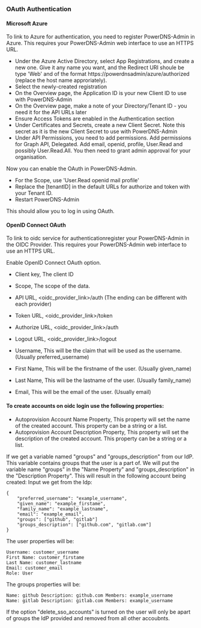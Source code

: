 ### OAuth Authentication

#### Microsoft Azure

To link to Azure for authentication, you need to register PowerDNS-Admin in Azure.  This requires your PowerDNS-Admin web interface to use an HTTPS URL.

* Under the Azure Active Directory, select App Registrations, and create a new one.  Give it any name you want, and the Redirect URI shoule be type 'Web' and of the format https://powerdnsadmin/azure/authorized (replace the host name approriately).
* Select the newly-created registration
* On the Overview page, the Application ID is your new Client ID to use with PowerDNS-Admin
* On the Overview page, make a note of your Directory/Tenant ID - you need it for the API URLs later
* Ensure Access Tokens are enabled in the Authentication section
* Under Certificates and Secrets, create a new Client Secret.  Note this secret as it is the new Client Secret to use with PowerDNS-Admin
* Under API Permissions, you need to add permissions.  Add permissions for Graph API, Delegated.  Add email, openid, profile, User.Read and possibly User.Read.All.  You then need to grant admin approval for your organisation.

Now you can enable the OAuth in PowerDNS-Admin.
* For the Scope, use 'User.Read openid mail profile'
* Replace the [tenantID] in the default URLs for authorize and token with your Tenant ID.
* Restart PowerDNS-Admin

This should allow you to log in using OAuth.

#### OpenID Connect OAuth
To link to oidc service for authenticationregister your PowerDNS-Admin in the OIDC Provider. This requires your PowerDNS-Admin web interface to use an HTTPS URL.

Enable OpenID Connect OAuth option.
* Client key, The client ID
* Scope, The scope of the data.
* API URL, <oidc_provider_link>/auth (The ending can be different with each provider)
* Token URL, <oidc_provider_link>/token 
* Authorize URL, <oidc_provider_link>/auth
* Logout URL, <oidc_provider_link>/logout

* Username, This will be the claim that will be used as the username. (Usually preferred_username)
* First Name, This will be the firstname of the user. (Usually given_name)
* Last Name, This will be the lastname of the user. (Usually family_name)
* Email, This will be the email of the user. (Usually email)

#### To create accounts on oidc login use the following properties:
* Autoprovision Account Name Property, This property will set the name of the created account.
  This property can be a string or a list.
* Autoprovision Account Description Property, This property will set the description of the created account.
  This property can be a string or a list.

If we get a variable named "groups" and "groups_description" from our IdP.
This variable contains groups that the user is a part of.
We will put the variable name "groups" in the "Name Property" and "groups_description" in the "Description Property".
This will result in the following account being created:
Input we get from the Idp:

```
{
	"preferred_username": "example_username",
	"given_name": "example_firstame",
	"family_name": "example_lastname",
	"email": "example_email",
	"groups": ["github", "gitlab"]
	"groups_description": ["github.com", "gitlab.com"]
}
```

The user properties will be:
```
Username: customer_username
First Name: customer_firstame
Last Name: customer_lastname
Email: customer_email
Role: User
```

The groups properties will be:
```
Name: github Description: github.com Members: example_username
Name: gitlab Description: gitlab.com Members: example_username
```	

If the option "delete_sso_accounts" is turned on the user will only be apart of groups the IdP provided and removed from all other accoubnts.

